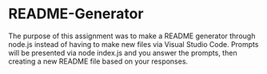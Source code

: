 # README-Generator

[Link]: https://github.com/n7-gil/README-Generator

The purpose of this assignment was to make a README generator through node.js instead of having to make new files via Visual Studio Code. Prompts will be presented via node index.js and you answer the prompts, then creating a new README file based on your responses.
